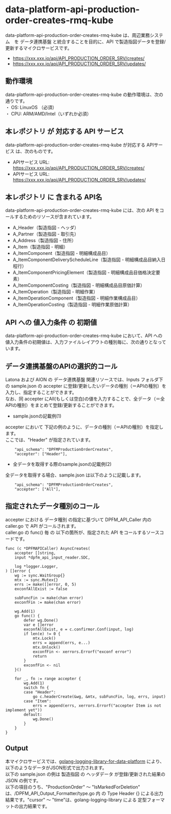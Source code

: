 # data-platform-api-production-order-creates-rmq-kube
data-platform-api-production-order-creates-rmq-kube は、周辺業務システム　を データ連携基盤 と統合することを目的に、API で製造指図データを登録/更新するマイクロサービスです。

* https://xxx.xxx.io/api/API_PRODUCTION_ORDER_SRV/creates/
* https://xxx.xxx.io/api/API_PRODUCTION_ORDER_SRV/updates/

## 動作環境

data-platform-api-production-order-creates-rmq-kube の動作環境は、次の通りです。  
・ OS: LinuxOS （必須）  
・ CPU: ARM/AMD/Intel（いずれか必須）  


## 本レポジトリ が 対応する API サービス
data-platform-api-production-order-creates-rmq-kube が対応する APIサービス は、次のものです。

* APIサービス URL: https://xxx.xxx.io/api/API_PRODUCTION_ORDER_SRV/creates/
* APIサービス URL: https://xxx.xxx.io/api/API_PRODUCTION_ORDER_SRV/updates/

## 本レポジトリ に 含まれる API名
data-platform-api-production-order-creates-rmq-kube には、次の API をコールするためのリソースが含まれています。  

* A_Header（製造指図 - ヘッダ）
* A_Partner（製造指図 - 取引先）
* A_Address（製造指図 - 住所）
* A_Item（製造指図 - 明細）
* A_ItemComponent（製造指図 - 明細構成品目）
* A_ItemComponentDeliveryScheduleLine（製造指図 - 明細構成品目納入日程行）
* A_ItemComponentPricingElement（製造指図 - 明細構成品目価格決定要素）
* A_ItemComponentCosting（製造指図 - 明細構成品目原価計算）
* A_ItemOperation（製造指図 - 明細作業）
* A_ItemOperationComponent（製造指図 - 明細作業構成品目）
* A_ItemOperationCosting（製造指図 - 明細作業原価計算）

## API への 値入力条件 の 初期値
data-platform-api-production-order-creates-rmq-kube において、API への値入力条件の初期値は、入力ファイルレイアウトの種別毎に、次の通りとなっています。  

## データ連携基盤のAPIの選択的コール

Latona および AION の データ連携基盤 関連リソースでは、Inputs フォルダ下の sample.json の accepter に登録/更新したいデータの種別（＝APIの種別）を入力し、指定することができます。  
なお、同 accepter にAll(もしくは空白)の値を入力することで、全データ（＝全APIの種別）をまとめて登録/更新することができます。  

* sample.jsonの記載例(1)  

accepter において 下記の例のように、データの種別（＝APIの種別）を指定します。  
ここでは、"Header" が指定されています。    
  
```
	"api_schema": "DPFMProductionOrderCreates",
	"accepter": ["Header"],
```
  
* 全データを取得する際のsample.jsonの記載例(2)  

全データを取得する場合、sample.json は以下のように記載します。  

```
	"api_schema": "DPFMProductionOrderCreates",
	"accepter": ["All"],
```

## 指定されたデータ種別のコール

accepter における データ種別 の指定に基づいて DPFM_API_Caller 内の caller.go で API がコールされます。  
caller.go の func() 毎 の 以下の箇所が、指定された API をコールするソースコードです。  

```
func (c *DPFMAPICaller) AsyncCreates(
	accepter []string,
	input *dpfm_api_input_reader.SDC,

	log *logger.Logger,
) []error {
	wg := sync.WaitGroup{}
	mtx := sync.Mutex{}
	errs := make([]error, 0, 5)
	exconfAllExist := false

	subFuncFin := make(chan error)
	exconfFin := make(chan error)

	wg.Add(1)
	go func() {
		defer wg.Done()
		var e []error
		exconfAllExist, e = c.confirmor.Conf(input, log)
		if len(e) != 0 {
			mtx.Lock()
			errs = append(errs, e...)
			mtx.Unlock()
			exconfFin <- xerrors.Errorf("exconf error")
			return
		}
		exconfFin <- nil
	}()

	for _, fn := range accepter {
		wg.Add(1)
		switch fn {
		case "Header":
			go c.headerCreate(&wg, &mtx, subFuncFin, log, errs, input)
		case "Item":
			errs = append(errs, xerrors.Errorf("accepter Item is not implement yet"))
		default:
			wg.Done()
		}
	}
}
```

## Output  
本マイクロサービスでは、[golang-logging-library-for-data-platform](https://github.com/latonaio/golang-logging-library-for-data-platform) により、以下のようなデータがJSON形式で出力されます。  
以下の sample.json の例は 製造指図 の ヘッダデータ が登録/更新された結果の JSON の例です。  
以下の項目のうち、"ProductionOrder" ～ "IsMarkedForDeletion" は、/DPFM_API_Output_Formatter/type.go 内 の Type Header {} による出力結果です。"cursor" ～ "time"は、golang-logging-library による 定型フォーマットの出力結果です。  

```
```
